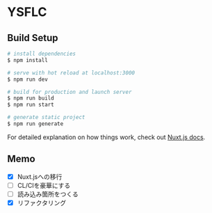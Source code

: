 # YSFLC

## Build Setup

```bash
# install dependencies
$ npm install

# serve with hot reload at localhost:3000
$ npm run dev

# build for production and launch server
$ npm run build
$ npm run start

# generate static project
$ npm run generate
```

For detailed explanation on how things work, check out [Nuxt.js docs](https://nuxtjs.org).

## Memo

- [x] Nuxt.jsへの移行
- [ ] CL/CIを豪華にする
- [ ] 読み込み箇所をつくる
- [x] リファクタリング
